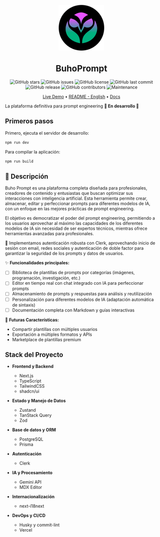 <div align="center">

<img alt="BuhoPrompt" src="./public/buhoprompt-logo-dark.svg" width="150" />
<h1>BuhoPrompt</h1>

</div>

<div align="center">

<!--[GitHub forks](https://img.shields.io/github/forks/slydragonn/buhoprompt-app?style=social)-->

![GitHub stars](https://img.shields.io/github/stars/slydragonn/buhoprompt-app?style=social)
![GitHub issues](https://img.shields.io/github/issues/slydragonn/buhoprompt-app)
![GitHub license](https://img.shields.io/github/license/slydragonn/buhoprompt-app)
![GitHub last commit](https://img.shields.io/github/last-commit/slydragonn/buhoprompt-app)
![GitHub release](https://img.shields.io/github/v/release/slydragonn/buhoprompt-app)
![GitHub contributors](https://img.shields.io/github/contributors/slydragonn/buhoprompt-app)
![Maintenance](https://img.shields.io/badge/Maintained-Actively-green)

</div>

<div align="center">

[Live Demo](#) •
[README - English](README.en.md) •
[Docs](#)

</div>

La plataforma definitiva para prompt engineering
**🚧 En desarrollo 🚧**

## Primeros pasos

Primero, ejecuta el servidor de desarrollo:

```bash
npm run dev
```

Para compilar la aplicación:

```bash
npm run build
```

## **📝 Descripción**

Buho Prompt es una plataforma completa diseñada para profesionales, creadores de contenido y entusiastas que buscan optimizar sus interacciones con inteligencia artificial. Esta herramienta permite crear, almacenar, editar y perfeccionar prompts para diferentes modelos de IA, con un enfoque en las mejores prácticas de prompt engineering.

El objetivo es democratizar el poder del prompt engineering, permitiendo a los usuarios aprovechar al máximo las capacidades de los diferentes modelos de IA sin necesidad de ser expertos técnicos, mientras ofrece herramientas avanzadas para profesionales.

🔐 Implementamos autenticación robusta con Clerk, aprovechando inicio de sesión con email, redes sociales y autenticación de doble factor para garantizar la seguridad de los prompts y datos de usuarios.

✨ **Funcionalidades principales:**

- [ ] Biblioteca de plantillas de prompts por categorías (imágenes, programación, investigación, etc.)
- [ ] Editor en tiempo real con chat integrado con IA para perfeccionar prompts
- [ ] Almacenamiento de prompts y respuestas para análisis y reutilización
- [ ] Personalización para diferentes modelos de IA (adaptación automática de sintaxis)
- [ ] Documentación completa con Markdown y guías interactivas

🚀 **Futuras Características:**

- Compartir plantillas con múltiples usuarios
- Exportación a múltiples formatos y APIs
- Marketplace de plantillas premium

## Stack del Proyecto

- **Frontend y Backend**

  - Next.js
  - TypeScript
  - TailwindCSS
  - shadcn/ui

- **Estado y Manejo de Datos**

  - Zustand
  - TanStack Query
  - Zod

- **Base de datos y ORM**

  - PostgreSQL
  - Prisma

- **Autenticación**

  - Clerk

- **IA y Procesamiento**

  - Gemini API
  - MDX Editor

- **Internacionalización**

  - next-i18next

- **DevOps y CI/CD**

  - Husky y commit-lint
  - Vercel
